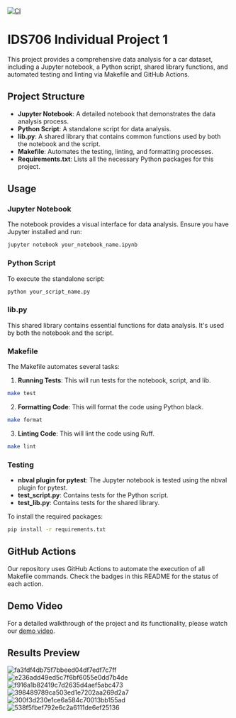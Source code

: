 [![CI](https://github.com/yabeizeng1121/individual_project_1/actions/workflows/cicd.yml/badge.svg)](https://github.com/yabeizeng1121/individual_project_1/actions/workflows/cicd.yml)
# IDS706 Individual Project 1 

This project provides a comprehensive data analysis for a car dataset, including a Jupyter notebook, a Python script, shared library functions, and automated testing and linting via Makefile and GitHub Actions.

## Project Structure

- **Jupyter Notebook**: A detailed notebook that demonstrates the data analysis process.
- **Python Script**: A standalone script for data analysis.
- **lib.py**: A shared library that contains common functions used by both the notebook and the script.
- **Makefile**: Automates the testing, linting, and formatting processes.
- **Requirements.txt**: Lists all the necessary Python packages for this project.

## Usage

### Jupyter Notebook

The notebook provides a visual interface for data analysis. Ensure you have Jupyter installed and run:

```bash
jupyter notebook your_notebook_name.ipynb
```

### Python Script

To execute the standalone script:

```bash
python your_script_name.py
```

### lib.py

This shared library contains essential functions for data analysis. It's used by both the notebook and the script.

### Makefile

The Makefile automates several tasks:

1. **Running Tests**: This will run tests for the notebook, script, and lib.

```bash
make test
```

2. **Formatting Code**: This will format the code using Python black.

```bash
make format
```

3. **Linting Code**: This will lint the code using Ruff.

```bash
make lint
```

### Testing

- **nbval plugin for pytest**: The Jupyter notebook is tested using the nbval plugin for pytest.
- **test_script.py**: Contains tests for the Python script.
- **test_lib.py**: Contains tests for the shared library.

To install the required packages:

```bash
pip install -r requirements.txt
```

## GitHub Actions

Our repository uses GitHub Actions to automate the execution of all Makefile commands. Check the badges in this README for the status of each action.

## Demo Video

For a detailed walkthrough of the project and its functionality, please watch our [demo video](YOUR_YOUTUBE_LINK_HERE).

## Results Preview

![fa3fdf4db75f7bbeed04df7edf7c7ff](https://github.com/yabeizeng1121/individual_project_1/assets/143656459/9f2be7eb-207c-40fb-b969-0ba41fb75eec)
![e236add49ed5c7f6bf6055e0dd7b4de](https://github.com/yabeizeng1121/individual_project_1/assets/143656459/67009f50-52ba-4a33-9b5a-c5f2d99469b9)
![f916a1b82419c7d2635d4aef5abc473](https://github.com/yabeizeng1121/individual_project_1/assets/143656459/87085dc6-87e7-4aed-90b9-b393276d6007)
![398489789ca503ed1e7202aa269d2a7](https://github.com/yabeizeng1121/individual_project_1/assets/143656459/c290a8b9-346d-40b5-b8fa-2d55886b8dfb)
![300f3d230e1ce6a584c70013bb155ad](https://github.com/yabeizeng1121/individual_project_1/assets/143656459/ce469437-c82d-4904-a671-afeb9a678e5e)
![538f5fbef792e6c2a6111de6ef25136](https://github.com/yabeizeng1121/individual_project_1/assets/143656459/d0963fd9-e701-4f3e-9547-943f5902c786)


